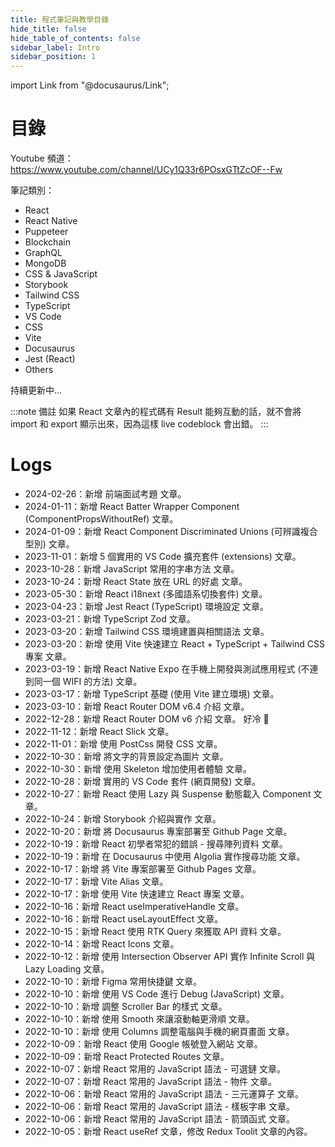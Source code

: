 ```yaml
---
title: 程式筆記與教學目錄
hide_title: false
hide_table_of_contents: false
sidebar_label: Intro
sidebar_position: 1
---
```


import Link from "@docusaurus/Link";

# 目錄

Youtube 頻道：
https://www.youtube.com/channel/UCy1Q33r6POsxGTtZcOF--Fw

筆記類別：

- <Link to="/docs/category/react">React</Link>
- <Link to="/docs/category/react-native">React Native</Link>
- <Link to="/docs/category/puppeteer">Puppeteer</Link>
- <Link to="/docs/category/blockchain">Blockchain</Link>
- <Link to="/docs/category/graphql">GraphQL</Link>
- <Link to="/docs/category/mongodb">MongoDB</Link>
- <Link to="/docs/category/css--javascript">CSS & JavaScript</Link>
- <Link to="/docs/category/storybook">Storybook</Link>
- <Link to="/docs/category/tailwind-css">Tailwind CSS</Link>
- <Link to="/docs/category/typescript">TypeScript</Link>
- <Link to="/docs/category/vs-code">VS Code</Link>
- <Link to="/docs/category/css">CSS</Link>
- <Link to="/docs/category/vite">Vite</Link>
- <Link to="/docs/category/docusaurus">Docusaurus</Link>
- <Link to="/docs/category/jest-react">Jest (React)</Link>
- <Link to="/docs/category/others">Others</Link>

持續更新中...

:::note 備註
如果 React 文章內的程式碼有 Result 能夠互動的話，就不會將 import 和 export 顯示出來，因為這樣 live codeblock 會出錯。
:::

# Logs

- 2024-02-26：新增 <Link to="/docs/Others/interview">前端面試考題</Link> 文章。
- 2024-01-11：新增 <Link to="/docs/TypeScript/TypeScript-Wrapper-Component">React Batter Wrapper Component (ComponentPropsWithoutRef)</Link> 文章。
- 2024-01-09：新增 <Link to="/docs/TypeScript/TypeScript-Discriminated-Unions">React Component Discriminated Unions (可辨識複合型別)</Link> 文章。
- 2023-11-01：新增 <Link to="/docs/VS%20Code/vsCodeExtensions2">5 個實用的 VS Code 擴充套件 (extensions)</Link> 文章。
- 2023-10-28：新增 <Link to="/docs/JavaScript/string">JavaScript 常用的字串方法</Link> 文章。
- 2023-10-24：新增 <Link to="/docs/React/Tips/React-State-URL">React State 放在 URL 的好處</Link> 文章。
- 2023-05-30：新增 <Link to="/docs/React/Package/React-i18next">React i18next (多國語系切換套件)</Link> 文章。
- 2023-04-23：新增 <Link to="/docs/Jest/Jest-React">Jest React (TypeScript) 環境設定</Link> 文章。
- 2023-03-21：新增 <Link to="/docs/TypeScript/TypeScript-Zod">TypeScript Zod</Link> 文章。
- 2023-03-20：新增 <Link to="/docs/Tailwind/Tailwind-Setup">Tailwind CSS 環境建置與相關語法</Link> 文章。
- 2023-03-20：新增 <Link to="/docs/Vite/React-Ts-Tailwind">使用 Vite 快速建立 React + TypeScript + Tailwind CSS 專案</Link> 文章。
- 2023-03-19：新增 <Link to="/docs/React%20Native/expogo">React Native Expo 在手機上開發與測試應用程式 (不連到同一個 WIFI 的方法)</Link> 文章。
- 2023-03-17：新增 <Link to="/docs/TypeScript/TypeScript-Basic">TypeScript 基礎 (使用 Vite 建立環境)</Link> 文章。
- 2023-03-10：新增 <Link to="/docs/React/Package/React-Router-Dom-v6-4">React Router DOM v6.4 介紹</Link> 文章。
- 2022-12-28：新增 <Link to="/docs/React/Package/React-Router-Dom-v6">React Router DOM v6 介紹</Link> 文章。 好冷 🥶
- 2022-11-12：新增 <Link to="/docs/React/Package/React-Slick">React Slick</Link> 文章。
- 2022-11-01：新增 <Link to="/docs/JavaScript/postcss">使用 PostCss 開發 CSS</Link> 文章。
- 2022-10-30：新增 <Link to="/docs/CSS/textImage">將文字的背景設定為圖片</Link> 文章。
- 2022-10-30：新增 <Link to="/docs/JavaScript/skeleton">使用 Skeleton 增加使用者體驗</Link> 文章。
- 2022-10-28：新增 <Link to="/docs/VS%20Code/vsCodeExtensions">實用的 VS Code 套件 (網頁開發)</Link> 文章。
- 2022-10-27：新增 <Link to="/docs/React/Tips/React-Lazy">React 使用 Lazy 與 Suspense 動態載入 Component</Link> 文章。
- 2022-10-24：新增 <Link to="/docs/Stroybook/Storybook-Basic">Storybook 介紹與實作</Link> 文章。
- 2022-10-20：新增 <Link to="/docs/Docusaurus/Docusaurus-Github">將 Docusaurus 專案部署至 Github Page</Link> 文章。
- 2022-10-19：新增 <Link to="/docs/React/Tips/React-Search">React 初學者常犯的錯誤 - 搜尋陣列資料</Link> 文章。
- 2022-10-19：新增 <Link to="/docs/Docusaurus/Algolia">在 Docusaurus 中使用 Algolia 實作搜尋功能</Link> 文章。
- 2022-10-17：新增 <Link to="/docs/Vite/Vite-Github-Pages">將 Vite 專案部署至 Github Pages</Link> 文章。
- 2022-10-17：新增 <Link to="/docs/Vite/Vite-Alias">Vite Alias</Link> 文章。
- 2022-10-17：新增 <Link to="/docs/Vite/React-Vite">使用 Vite 快速建立 React 專案</Link> 文章。
- 2022-10-16：新增 <Link to="/docs/React/Hooks/React-useImperativeHandle">React useImperativeHandle</Link> 文章。
- 2022-10-16：新增 <Link to="/docs/React/Hooks/React-useLayoutEffect">React useLayoutEffect</Link> 文章。
- 2022-10-15：新增 <Link to="/docs/React/Package/React-RTK-Query">React 使用 RTK Query 來獲取 API 資料</Link> 文章。
- 2022-10-14：新增 <Link to="/docs/React/Package/React-Icons">React Icons</Link> 文章。
- 2022-10-12：新增 <Link to="/docs/JavaScript/intersectionObserver">使用 Intersection Observer API 實作 Infinite Scroll 與 Lazy Loading</Link> 文章。
- 2022-10-10：新增 <Link to="/docs/Others/figmaShortcut">Figma 常用快捷鍵</Link> 文章。
- 2022-10-10：新增 <Link to="/docs/VS%20Code/vsCodeDebug">使用 VS Code 進行 Debug (JavaScript)</Link> 文章。
- 2022-10-10：新增 <Link to="/docs/CSS/scrollerBar">調整 Scroller Bar 的樣式</Link> 文章。
- 2022-10-10：新增 <Link to="/docs/CSS/smoothScroll">使用 Smooth 來讓滾動軸更滑順</Link> 文章。
- 2022-10-10：新增 <Link to="/docs/CSS/columns">使用 Columns 調整電腦與手機的網頁畫面</Link> 文章。
- 2022-10-09：新增 <Link to="/docs/React/Package/React-Google-Auth">React 使用 Google 帳號登入網站</Link> 文章。
- 2022-10-09：新增 <Link to="/docs/React/Package/React-Protected-Routes">React Protected Routes</Link> 文章。
- 2022-10-07：新增 <Link to="/docs/React/Tips/React-Optional-Chaining">React 常用的 JavaScript 語法 - 可選鏈</Link> 文章。
- 2022-10-07：新增 <Link to="/docs/React/Tips/React-Objects">React 常用的 JavaScript 語法 - 物件</Link> 文章。
- 2022-10-06：新增 <Link to="/docs/React/Tips/React-Ternary-Operators">React 常用的 JavaScript 語法 - 三元運算子</Link> 文章。
- 2022-10-06：新增 <Link to="/docs/React/Tips/React-Template-String">React 常用的 JavaScript 語法 - 樣板字串</Link> 文章。
- 2022-10-06：新增 <Link to="/docs/React/Tips/React-Arrow-Function">React 常用的 JavaScript 語法 - 箭頭函式</Link> 文章。
- 2022-10-05：新增 <Link to="/docs/React/Hooks/React-useRef">React useRef</Link> 文章，修改 Redux Toolit 文章的內容。
